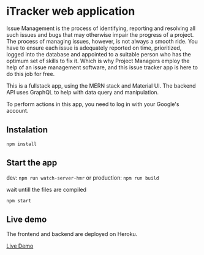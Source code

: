 # iTracker web application

Issue Management is the process of identifying, reporting and resolving all such issues and bugs that may otherwise impair the progress of a project. The process of managing issues, however, is not always a smooth ride. You have to ensure each issue is adequately reported on time, prioritized, logged into the database and appointed to a suitable person who has the optimum set of skills to fix it. Which is why Project Managers employ the help of an issue management software, and this issue tracker app is here to do this job for free.

This is a fullstack app, using the MERN stack and Material UI. The backend API uses GraphQL to help with data query and manipulation.

To perform actions in this app, you need to log in with your Google's account.

## Instalation

`npm install`

## Start the app

dev: `npm run watch-server-hmr` or production: `npm run build`

wait untill the files are compiled

`npm start`

## Live demo

The frontend and backend are deployed on Heroku.

[Live Demo](https://itracker-web.herokuapp.com/)
